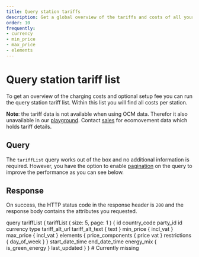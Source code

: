 ```yaml
---
title: Query station tariffs
description: Get a global overview of the tariffs and costs of all your stations
order: 10
frequently:
- currency
- min_price
- max_price
- elements
---
```


# Query station tariff list
To get an overview of the charging costs and optional setup fee you can run the query station tariff list. Within this list you will find all costs per station.

**Note**: the tariff data is not available when using OCM data. Therefor it also unavailable in our [playground](). Contact [sales]() for ecomovement data which holds tariff details.

## Query
The `tariffList` query works out of the box and no additional information is required. However, you have the option to enable [pagination]() on the query to improve the performance as you can see below.

<schema name="tariffList" :frequent="frequently"></schema>

## Response
On success, the HTTP status code in the response header is `200` and the response body contains the attributes you requested.

<errors name="tariffList"></errors>

<playground>
<code-block lang="graphql" query="tariffList">
query tariffList {
  tariffList (
    size: 5, 
    page: 1
  ) {
    id
    country_code
    party_id
    id
    currency
    type
    tariff_alt_url
    tariff_alt_text {
      text
    }
    min_price {
      incl_vat
    }
    max_price {
      incl_vat
    }
    elements {
      price_components {
        price
        vat
      }
      restrictions {
        day_of_week
      }
    }
    start_date_time
    end_date_time
    energy_mix {
      is_green_energy
    }
    last_updated
  }
}			
</code-block>
<code-block lang="json">
# Currently missing
</code-block>
</playground>
